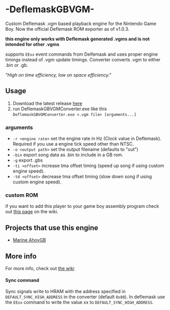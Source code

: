 # -DeflemaskGBVGM-
Custom Deflemask .vgm based playback engine for the Nintendo Game Boy. Now the official Deflemask ROM exporter as of v1.0.3.

**this engine only works with Deflemask generated .vgms and is not intended for other .vgms**

supports `EExx` event commands from Delfemask and uses proper engine timings instead of .vgm update timings. Converter converts .vgm to either .bin or .gb.

*"High on time efficiency, low on space efficiency."*


## Usage
1. Download the latest release [here](https://github.com/Pegmode/-DeflemaskGBVGM-/releases/latest)  
2. run DeflemaskGBVGMConverter.exe like this  
`DeflemaskGBVGMConverter.exe <.vgm file> [arguments...]`  
### arguments
* `-r <engine rate>` set the engine rate in Hz (Clock value in Deflemask). Required if you use a engine tick speed other than NTSC.
* `-o <output path>` set the output filename (defaults to "out")
* `-bin` export song data as .bin to include in a GB rom.
* `-g` export .gbs
* `-ti <offset>` increase tma offset timing (speed up song if using custom engine speed).
* `-td <offset>` decrease tma offset timing (slow down song if using custom engine speed).

### custom ROM
if you want to add this player to your game boy assembly program check out [this page](https://github.com/Pegmode/-DeflemaskGBVGM-/wiki/Including-this-in-your-game-boy-ASM-project) on the wiki.


## Projects that use this engine
- [Marine AhoyGB](https://github.com/Pegmode/MarineAhoyGB)

## More info
For more info, check out [the wiki](https://github.com/Pegmode/-DeflemaskGBVGM-/wiki)

#### Sync command
Sync signals write to HRAM with the address specified in `DEFAULT_SYNC_HIGH_ADDRESS` in the converter (default `0x80`). In deflemask use the `EExx` command to write the value xx to `DEFAULT_SYNC_HIGH_ADDRESS`.


